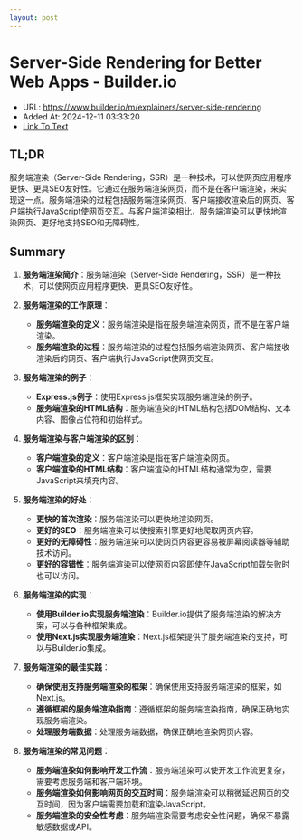 ```yaml
---
layout: post
---
```

# Server-Side Rendering for Better Web Apps - Builder.io
- URL: https://www.builder.io/m/explainers/server-side-rendering
- Added At: 2024-12-11 03:33:20
- [Link To Text](2024-12-11-server-side-rendering-for-better-web-apps---builder.io_raw.md)

## TL;DR
服务端渲染（Server-Side Rendering，SSR）是一种技术，可以使网页应用程序更快、更具SEO友好性。它通过在服务端渲染网页，而不是在客户端渲染，来实现这一点。服务端渲染的过程包括服务端渲染网页、客户端接收渲染后的网页、客户端执行JavaScript使网页交互。与客户端渲染相比，服务端渲染可以更快地渲染网页、更好地支持SEO和无障碍性。

## Summary
1. **服务端渲染简介**：服务端渲染（Server-Side Rendering，SSR）是一种技术，可以使网页应用程序更快、更具SEO友好性。

2. **服务端渲染的工作原理**：
   - **服务端渲染的定义**：服务端渲染是指在服务端渲染网页，而不是在客户端渲染。
   - **服务端渲染的过程**：服务端渲染的过程包括服务端渲染网页、客户端接收渲染后的网页、客户端执行JavaScript使网页交互。

3. **服务端渲染的例子**：
   - **Express.js例子**：使用Express.js框架实现服务端渲染的例子。
   - **服务端渲染的HTML结构**：服务端渲染的HTML结构包括DOM结构、文本内容、图像占位符和初始样式。

4. **服务端渲染与客户端渲染的区别**：
   - **客户端渲染的定义**：客户端渲染是指在客户端渲染网页。
   - **客户端渲染的HTML结构**：客户端渲染的HTML结构通常为空，需要JavaScript来填充内容。

5. **服务端渲染的好处**：
   - **更快的首次渲染**：服务端渲染可以更快地渲染网页。
   - **更好的SEO**：服务端渲染可以使搜索引擎更好地爬取网页内容。
   - **更好的无障碍性**：服务端渲染可以使网页内容更容易被屏幕阅读器等辅助技术访问。
   - **更好的容错性**：服务端渲染可以使网页内容即使在JavaScript加载失败时也可以访问。

6. **服务端渲染的实现**：
   - **使用Builder.io实现服务端渲染**：Builder.io提供了服务端渲染的解决方案，可以与各种框架集成。
   - **使用Next.js实现服务端渲染**：Next.js框架提供了服务端渲染的支持，可以与Builder.io集成。

7. **服务端渲染的最佳实践**：
   - **确保使用支持服务端渲染的框架**：确保使用支持服务端渲染的框架，如Next.js。
   - **遵循框架的服务端渲染指南**：遵循框架的服务端渲染指南，确保正确地实现服务端渲染。
   - **处理服务端数据**：处理服务端数据，确保正确地渲染网页内容。

8. **服务端渲染的常见问题**：
   - **服务端渲染如何影响开发工作流**：服务端渲染可以使开发工作流更复杂，需要考虑服务端和客户端环境。
   - **服务端渲染如何影响网页的交互时间**：服务端渲染可以稍微延迟网页的交互时间，因为客户端需要加载和渲染JavaScript。
   - **服务端渲染的安全性考虑**：服务端渲染需要考虑安全性问题，确保不暴露敏感数据或API。
